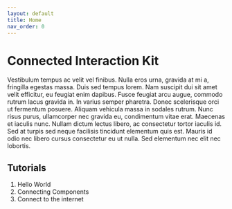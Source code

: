 ```yaml
---
layout: default
title: Home
nav_order: 0
---
```


# Connected Interaction Kit 

Vestibulum tempus ac velit vel finibus. Nulla eros urna, gravida at mi a, fringilla egestas massa. Duis sed tempus lorem. Nam suscipit dui sit amet velit efficitur, eu feugiat enim dapibus. Fusce feugiat arcu augue, commodo rutrum lacus gravida in. In varius semper pharetra. Donec scelerisque orci ut fermentum posuere. Aliquam vehicula massa in sodales rutrum. Nunc risus purus, ullamcorper nec gravida eu, condimentum vitae erat. Maecenas et iaculis nunc. Nullam dictum lectus libero, ac consectetur tortor iaculis id. Sed at turpis sed neque facilisis tincidunt elementum quis est. Mauris id odio nec libero cursus consectetur eu ut nulla. Sed elementum nec elit nec lobortis.

## Tutorials
1. Hello World
2. Connecting Components
3. Connect to the internet